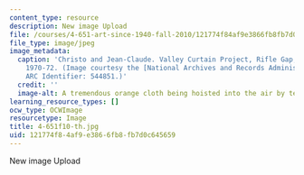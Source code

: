 ```yaml
---
content_type: resource
description: New image Upload
file: /courses/4-651-art-since-1940-fall-2010/121774f84af9e3866fb8fb7d0c645659_4-651f10-th.jpg
file_type: image/jpeg
image_metadata:
  caption: 'Christo and Jean-Claude. Valley Curtain Project, Rifle Gap, Colorado,
    1970-72. (Image courtesy the [National Archives and Records Administration](http://www.archives.gov/).
    ARC Identifier: 544851.)'
  credit: ''
  image-alt: A tremendous orange cloth being hoisted into the air by teams of workers.
learning_resource_types: []
ocw_type: OCWImage
resourcetype: Image
title: 4-651f10-th.jpg
uid: 121774f8-4af9-e386-6fb8-fb7d0c645659
---
```

New image Upload

